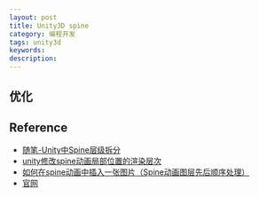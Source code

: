 ```yaml
---
layout: post
title: Unity3D spine
category: 编程开发
tags: unity3d
keywords: 
description: 
---
```


## 优化




## Reference

* [随笔-Unity中Spine层级拆分](https://blog.csdn.net/zhangchong5522/article/details/125522280)
* [unity修改spine动画局部位置的渲染层次](https://blog.csdn.net/CrazyApp/article/details/89234628)
* [如何在spine动画中插入一张图片（Spine动画图层先后顺序处理）](https://blog.csdn.net/lu8126/article/details/106616179)
* [官网](http://esotericsoftware.com/)